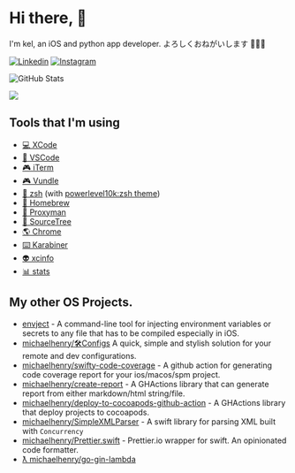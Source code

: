 # Hi there, 👋

I'm kel, an iOS and python app developer. よろしくおねがいします 🙇🏻‍♂️

[![Linkedin](https://img.shields.io/badge/linkedin-0077B5?logo=linkedin&logoColor=white&style=for-the-badge)](https://www.linkedin.com/in/ken119)
[![Instagram](https://img.shields.io/badge/Instagram-E4405F?logo=instagram&logoColor=white&style=for-the-badge)](https://instagram.com/michaelhenry119)

![GitHub Stats](https://github-readme-stats.vercel.app/api?username=michaelhenry&count_private=true&show_icons=true)

[![](https://visitcount.itsvg.in/api?id=michaelhenry&label=Profile%20Views&color=0&icon=1&pretty=true)](https://visitcount.itsvg.in)

## Tools that I'm using
- [💻 XCode](https://developer.apple.com/xcode/)
- [📝 VSCode](https://code.visualstudio.com/)
- [🎮 iTerm](https://iterm2.com/)
- [🎮 Vundle](https://github.com/VundleVim/Vundle.vim)
- [💯 zsh](https://ohmyz.sh/) (with [powerlevel10k:zsh theme](https://github.com/romkatv/powerlevel10k))
- [💼 Homebrew](https://brew.sh/)
- [🐞 Proxyman](https://proxyman.io/)
- [👾 SourceTree](https://www.sourcetreeapp.com/) 
- [🌎 Chrome](https://www.google.com.au/chrome/)
- [⌨️ Karabiner](https://github.com/pqrs-org/Karabiner-Elements)
- [👽 xcinfo](https://github.com/xcodereleases/xcinfo)
- [📊 stats](https://github.com/exelban/stats)

## My other OS Projects.
- [envject](https://github.com/michaelhenry/envject) - A command-line tool for injecting environment variables or secrets to any file that has to be compiled especially in iOS.
- [michaelhenry/🛠Configs](https://github.com/michaelhenry/XConfigs) A quick, simple and stylish solution for your remote and dev configurations. 
- [michaelhenry/swifty-code-coverage](https://github.com/michaelhenry/swifty-code-coverage) - A github action for generating code coverage report for your ios/macos/spm project.
- [michaelhenry/create-report](https://github.com/michaelhenry/create-report) - A GHActions library that can generate report from either markdown/html string/file.
- [michaelhenry/deploy-to-cocoapods-github-action](https://github.com/michaelhenry/deploy-to-cocoapods-github-action) - A GHActions library that deploy projects to cocoapods.
- [michaelhenry/SimpleXMLParser](https://github.com/michaelhenry/SimpleXMLParser) - A swift library for parsing XML built with `Concurrency`
- [michaelhenry/Prettier.swift](https://github.com/michaelhenry/Prettier.swift) - Prettier.io wrapper for swift. An opinionated code formatter.
- [ƛ michaelhenry/go-gin-lambda](https://github.com/michaelhenry/go-gin-lambda)
